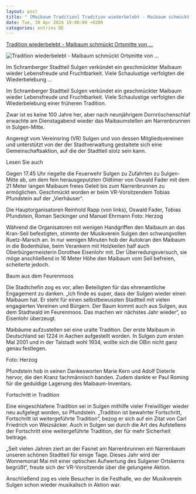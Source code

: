 ```yaml
---
layout: post
title: " [Maibaum Tradition] Tradition wiederbelebt - Maibaum schmückt Ortsmitte von ..."
date: Tue, 30 Apr 2024 19:00:00 +0200
categories: entries DE
---
```

[Tradition wiederbelebt - Maibaum schmückt Ortsmitte von ...](https://www.schwarzwaelder-bote.de/inhalt.tradition-wiederbelebt-maibaum-schmueckt-ortsmitte-von-schramberg-sulgen.05b124cc-4bc2-45e9-86e7-f8f0e5153e83.html)

![Tradition wiederbelebt - Maibaum schmückt Ortsmitte von ...](https://www.schwarzwaelder-bote.de/media.media.6c6f2bae-e069-4c39-aa39-d9213b201efb.16x9_1024.jpg)

Im Schramberger Stadtteil Sulgen verkündet ein geschmückter Maibaum wieder Lebensfreude und Fruchtbarkeit. Viele Schaulustige verfolgten die Wiederbelebung ...

Im Schramberger Stadtteil Sulgen verkündet ein geschmückter Maibaum wieder Lebensfreude und Fruchtbarkeit. Viele Schaulustige verfolgten die Wiederbelebung einer früheren Tradition.

Zwar ist es keine 100 Jahre her, aber nach neunjährigem Dornröschenschlaf erwachte am Dienstagabend wieder das Maibaumstellen am Narrenbrunnen in Sulgen-Mitte.

Angeregt vom Vereinsring (VR) Sulgen und von dessen Mitgliedsvereinen und unterstützt von der der Stadtverwaltung gestaltete sich eine Gemeinschaftsaktion, auf die der Stadtteil stolz sein kann.

Lesen Sie auch

Gegen 17.45 Uhr riegelte die Feuerwehr Sulgen zu Zufahrten zu Sulgen-Mitte ab, um dem fein herausgeputzten Oldtimer von Oswald Fader mit dem 21 Meter langen Maibaum freies Geleit bis zum Narrenbrunnen zu ermöglichen. Geschmückt worden er beim VR-Vorsitzendem Tobias Pfundstein auf der „Vierhäuser“.

Die Hauptorganisatoren Reinhold Rapp (von links), Oswald Fader, Tobias Pfundstein, Roman Seckinger und Manuel Ehrmann Foto: Herzog

Während die Organisatoren mit wenigen Handgriffen den Maibaum an das Kran-Seil befestigten, stimmte der Musikverein Sulgen den schwungvollen Ruetz-Marsch an. In nur wenigen Minuten hob der Autokran den Maibaum in die Bodenhülse, beim Verankern mit Holzkeilen half auch Oberbürgermeisterin Dorothee Eisenlohr mit. Der Überredungsversuch, sie möge anschließend in 16 Meter Höhe den Maibaum vom Seil befreien, scheiterte jedoch.

Baum aus dem Feurenmoos

Die Stadtchefin zog es vor, allen Beteiligten für das ehrenamtliche Engagement zu danken. „Ich finde es super, dass der Sulgen wieder einen Maibaum hat. Er steht für einen selbstbewussten Stadtteil mit vielen engagierten Vereinen und Bürgern. Der Baum kommt auch aus Sulgen, aus dem Stadtwald im Feurenmoos. Das machen wir nächstes Jahr wieder“, so Eisenlohr überzeugt.

Maibäume aufzustellen sei eine uralte Tradition. Der erste Maibaum in Deutschland sei 1224 in Aachen aufgestellt worden. In Sulgen zum ersten Mal 2001 und in der Talstadt wohl 1934, wollte sich die OBin nicht ganz genau festlegen.

Foto: Herzog

Pfundstein hob in seinen Dankesworten Marie Kern und Adolf Dieterle hervor, die den Kranz fachmännisch banden. Zudem dankte er Paul Roming für die geduldige Lagerung des Maibaum-Inventars.

Fortschritt in Tradition

Eine eingeschlafene Tradition sei in Sulgen mithilfe vieler Freiwilliger wieder neu aufgelegt worden, so Pfundstein. „Tradition ist bewahrter Fortschritt, Fortschritt ist weitergeführte Tradition“, bezog er sich auf ein Zitat von Carl Friedrich von Weizsäcker. Auch in Sulgen sei durch die Art des Aufstellens der Fortschritt eine weitergeführte Tradition, der für mehr Sicherheit beitrage.

„Seit vielen Jahren ziert an der Fasnet am Narrenbrunnen ein Narrenbaum unseren schönen Stadtteil für einige Tage. Dieses Jahr wird der Wonnemonat Mai mit einer optischen Aufwertung des Sulgener Ortskerns begrüßt“, freute sich der VR-Vorsitzende über die gelungene Aktion.

Anschließend zog es viele Besucher in die Festhalle, wo der Musikverein Sulgen schon wieder musikalisch in Aktion war.

